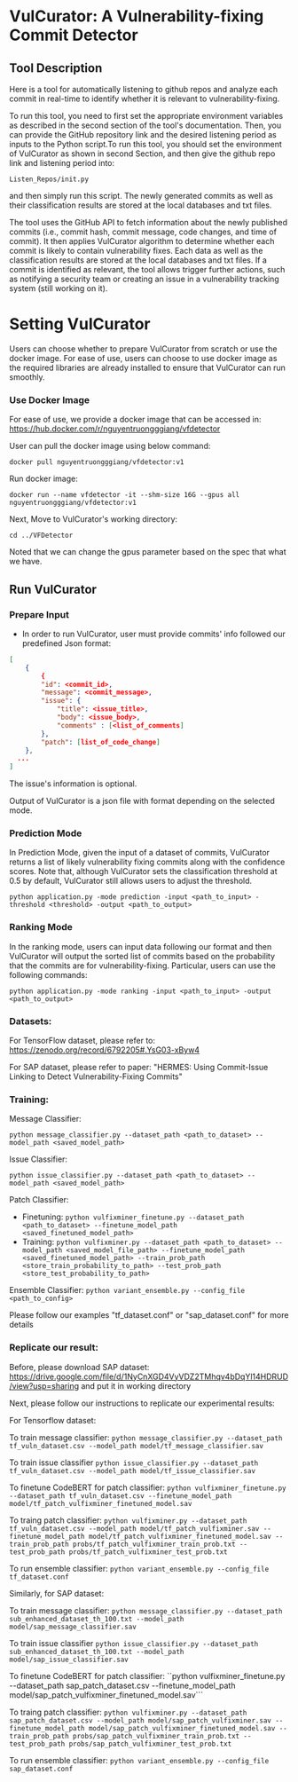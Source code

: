 # VulCurator: A Vulnerability-fixing Commit Detector

## Tool Description

Here is a tool for automatically listening to github repos and analyze each commit in real-time to identify whether it is relevant to vulnerability-fixing.

To run this tool, you need to first set the appropriate environment variables as described in the second section of the tool's documentation. Then, you can provide the GitHub repository link and the desired listening period as inputs to the Python script.To run this tool, you should set the environment of VulCurator as shown in second Section, and then give the github repo link and listening period into:

```
Listen_Repos/init.py
```

and then simply run this script. The newly generated commits as well as their classification results are stored at the local databases and txt files. 


The tool uses the GitHub API to fetch information about the newly published commits (i.e., commit hash, commit message, code changes, and time of commit). It then applies VulCurator algorithm to determine whether each commit is likely to contain vulnerability fixes. Each data as well as the classification results are stored at the local databases and txt files. If a commit is identified as relevant, the tool allows trigger further actions, such as notifying a security team or creating an issue in a vulnerability tracking system (still working on it).


# Setting VulCurator

Users can choose whether to prepare VulCurator from scratch or use the docker image. For ease of use, users can choose to use docker image as the required libraries are already installed to ensure that VulCurator can run smoothly.

### Use Docker Image

For ease of use, we provide a docker image that can be accessed in:
https://hub.docker.com/r/nguyentruongggiang/vfdetector

User can pull the docker image using below command:

``docker pull nguyentruongggiang/vfdetector:v1``

Run docker image:

``docker run --name vfdetector -it --shm-size 16G --gpus all nguyentruongggiang/vfdetector:v1``

Next, Move to VulCurator's working directory:

``cd ../VFDetector``

Noted that we can change the gpus parameter based on the spec that what we have.

## Run VulCurator

### Prepare Input

- In order to run VulCurator, user must provide commits' info followed our predefined Json format:

```json
[
    {
        {
        "id": <commit_id>, 
        "message": <commit_message>,
        "issue": {
            "title": <issue_title>,
            "body": <issue_body>,
            "comments" : [<list_of_comments]
        },
        "patch": [list_of_code_change]
    },
  ...
]
```

The issue's information is optional.

Output of VulCurator is a json file with format depending on the selected mode.

### Prediction Mode

In Prediction Mode, given the input of a dataset of commits, VulCurator returns a list of likely vulnerability fixing commits along with the confidence scores.
Note that, although VulCurator sets the classification threshold at 0.5 by default, VulCurator still allows users to adjust the threshold.

```
python application.py -mode prediction -input <path_to_input> -threshold <threshold> -output <path_to_output>
```

### Ranking Mode

In the ranking mode, users can input data following our format and then VulCurator will output the sorted list of commits based on the probability that the commits are for vulnerability-fixing. Particular, users can use the following commands:

```
python application.py -mode ranking -input <path_to_input> -output <path_to_output>
```

### Datasets:

For TensorFlow dataset, please refer to: https://zenodo.org/record/6792205#.YsG03-xByw4

For SAP dataset, please refer to paper: "HERMES: Using Commit-Issue Linking to Detect Vulnerability-Fixing Commits"

### Training:

Message Classifier:

``python message_classifier.py --dataset_path <path_to_dataset> --model_path <saved_model_path> ``

Issue Classifier:

``python issue_classifier.py --dataset_path <path_to_dataset> --model_path <saved_model_path> ``

Patch Classifier:

- Finetuning: ``python vulfixminer_finetune.py --dataset_path <path_to_dataset> --finetune_model_path <saved_finetuned_model_path>``
- Training: ``python vulfixminer.py --dataset_path <path_to_dataset> --model_path <saved_model_file_path> --finetune_model_path <saved_finetuned_model_path> --train_prob_path <store_train_probability_to_path> --test_prob_path <store_test_probability_to_path>``

Ensemble Classifier:
``python variant_ensemble.py --config_file <path_to_config>``

Please follow our examples "tf_dataset.conf" or "sap_dataset.conf" for more details

### Replicate our result:

Before, please download SAP dataset: https://drive.google.com/file/d/1NyCnXGD4VyVDZ2TMhqv4bDqYl14HDRUD/view?usp=sharing
and put it in working directory

Next, please follow our instructions to replicate our experimental results:

For Tensorflow dataset:

To train message classifier:
``python message_classifier.py --dataset_path tf_vuln_dataset.csv --model_path model/tf_message_classifier.sav``

To train issue classifier
``python issue_classifier.py --dataset_path tf_vuln_dataset.csv --model_path model/tf_issue_classifier.sav``

To finetune CodeBERT for patch classifier:
``python vulfixminer_finetune.py --dataset_path tf_vuln_dataset.csv --finetune_model_path model/tf_patch_vulfixminer_finetuned_model.sav``

To traing patch classifier:
``python vulfixminer.py --dataset_path tf_vuln_dataset.csv --model_path model/tf_patch_vulfixminer.sav --finetune_model_path model/tf_patch_vulfixminer_finetuned_model.sav --train_prob_path probs/tf_patch_vulfixminer_train_prob.txt --test_prob_path probs/tf_patch_vulfixminer_test_prob.txt``

To run ensemble classifier:
``python variant_ensemble.py --config_file tf_dataset.conf``

Similarly, for SAP dataset:

To train message classifier:
``python message_classifier.py --dataset_path sub_enhanced_dataset_th_100.txt --model_path model/sap_message_classifier.sav``

To train issue classifier
``python issue_classifier.py --dataset_path sub_enhanced_dataset_th_100.txt --model_path model/sap_issue_classifier.sav``

To finetune CodeBERT for patch classifier:
``python vulfixminer_finetune.py --dataset_path sap_patch_dataset.csv --finetune_model_path model/sap_patch_vulfixminer_finetuned_model.sav```

To traing patch classifier:
``python vulfixminer.py --dataset_path sap_patch_dataset.csv --model_path model/sap_patch_vulfixminer.sav --finetune_model_path model/sap_patch_vulfixminer_finetuned_model.sav --train_prob_path probs/sap_patch_vulfixminer_train_prob.txt --test_prob_path probs/sap_patch_vulfixminer_test_prob.txt``

To run ensemble classifier:
``python variant_ensemble.py --config_file sap_dataset.conf``
